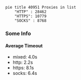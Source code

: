 
```mermaid
pie title 40951 Proxies in list
    "HTTP" : 28462
    "HTTPS": 10779
    "SOCKS" : 8768
```

### Some Info
#### Average Timeout

- mixed: 4.0s
- http: 2.2s
- https: 8.1s
- socks: 6.4s